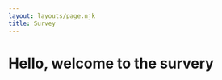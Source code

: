 ```yaml
---
layout: layouts/page.njk
title: Survey
---
```

<html>
<h1>Hello, welcome to the survery</h1>

<script defer>

window.Kno = {

kno_id: 'B0F38NN-60F4SAJ-QY8ZKT9-16ZHSAD', // this is the API key found in the "custom" integration in Settings -> Integration

customer: {

platform: 'CUSTOM', // required. Accepts CUSTOM, WOOCOMMERCE, etc, or anything you want to add.

shop: 'emmettnaughton.com',

email: 'enaughton5@example.com', // required if no phone.

phone: '1234567894', // required if no email. Must use this format.

id: 'id-from-some-platform', // optional. Must be a string.

lifetime_spent: 452.12,

lifetime_orders: 2

},

order: {

// platform: 'CUSTOM', // highly recommended if you collect data from multiple order systems. Will Accepts CUSTOM, WOOCOMMERCE, etc, or anything you want to add. Defaults to customer.platform when not found.

id: '1234567892', // required. Must be a string.

total_price: 1000,

currency: '',

},

survey : {

//id: '824b9cec-1bf6-457b-9a58-6a3888fcdeaf', // optional. the Kno id of your survey. Found in the url when editing a survey. Doesn't need to be set.

selector: 'div#example_element_for_insert' // required. The element you want to attach the survey to. Survey will be inserted after this element.

}

};

/\* Kno Custom Integration

\\* all available fields

\\* must be snake_case

{

customer: {

phone: string required (or email),

email: string required (or phone)

shop: string required,

platform: string required,

accepts_marketing: boolean,

id: string,

first_name: string,

last_name: string,

address1: string,

address2: string,

city: string,

zip: string or number,

province: string,

country: string,

country_code: string,

latitude: string,

longitude: string,

company: string,

lifetime_orders: number,

lifetime_spent: number,

},

order: {

id: string required,

total_price: number required,

platform: string,

order_number: string,

billing_address: {

address1: string,

address2: string,

city: string,

zip: string or number,

province: string,

country: string,

country_code: string,

},

currency: string,

platform_customer_id: string,

customer_locale: string,

discount_codes: string,

presentment_currency: string,

shipping_address: {

address1: string,

address2: string,

city: string,

zip: string or number

province: string,

country: string,

country_code: string,

},

subtotal_price: string,

total_tax: string,

},

survey: {

id: string,

selector: string,

},

}

\\*/



</script>

<!-- insert your script

found in the Settings -> Survey Settings -> Miscellaneous

\-->

<script src="https://www.knocdn.com/v1/embed.js?id=f33d093a-e0ba-4854-a121-a9963f0f9fad"></script>

<div id="example_element_for_insert"></div>

</html>